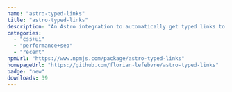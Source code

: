 ```yaml
---
name: "astro-typed-links"
title: "astro-typed-links"
description: "An Astro integration to automatically get typed links to your pages."
categories:
  - "css+ui"
  - "performance+seo"
  - "recent"
npmUrl: "https://www.npmjs.com/package/astro-typed-links"
homepageUrl: "https://github.com/florian-lefebvre/astro-typed-links"
badge: "new"
downloads: 39
---
```

